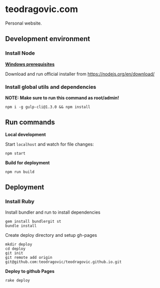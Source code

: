 
# teodragovic.com

Personal website.

## Development environment

### Install Node

[**Windows prerequisites**](https://github.com/Microsoft/nodejs-guidelines/blob/master/windows-environment.md#prerequisites)

Download and run official installer from <https://nodejs.org/en/download/>  

### Install global utils and dependencies

**NOTE: Make sure to run this command as root/admin!**

    npm i -g gulp-cli@1.3.0 && npm install

## Run commands

**Local development**

Start `localhost` and watch for file changes:

    npm start

**Build for deployment**

    npm run build

## Deployment

### Install Ruby

Install bundler and run to install dependencies

```
gem install bundlergit st
bundle install
```

Create deploy directory and setup gh-pages

```
mkdir deploy
cd deploy
git init
git remote add origin git@github.com:teodragovic/teodragovic.github.io.git
```

**Deploy to github Pages**

    rake deploy
